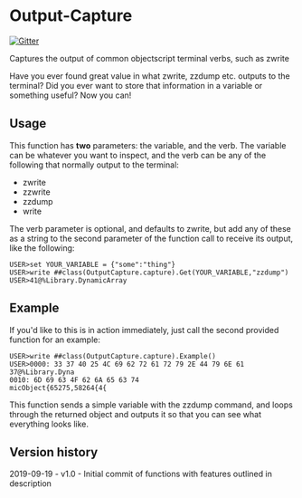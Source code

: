 # Output-Capture

[![Gitter](https://img.shields.io/badge/Available%20on-Intersystems%20Open%20Exchange-00b2a9.svg)](https://openexchange.intersystems.com/package/Output-Capture)

Captures the output of common objectscript terminal verbs, such as zwrite

Have you ever found great value in what zwrite, zzdump etc. outputs to the terminal? Did you ever want to store that information in a variable or something useful? Now you can!

## Usage

This function has **two** parameters: the variable, and the verb. The variable can be whatever you want to inspect, and the verb can be any of the following that normally output to the terminal:

- zwrite
- zzwrite
- zzdump
- write

The verb parameter is optional, and defaults to zwrite, but add any of these as a string to the second parameter of the function call to receive its output, like the following:

```
USER>set YOUR_VARIABLE = {"some":"thing"}
USER>write ##class(OutputCapture.capture).Get(YOUR_VARIABLE,"zzdump")
USER>41@%Library.DynamicArray
```

## Example

If you'd like to this is in action immediately, just call the second provided function for an example:

```
USER>write ##class(OutputCapture.capture).Example()
USER>0000: 33 37 40 25 4C 69 62 72 61 72 79 2E 44 79 6E 61         37@%Library.Dyna
0010: 6D 69 63 4F 62 6A 65 63 74                              micObject{65275,58264{4{
```

This function sends a simple variable with the zzdump command, and loops through the returned object and outputs it so that you can see what everything looks like.

## Version history
2019-09-19 - v1.0 - Initial commit of functions with features outlined in description
